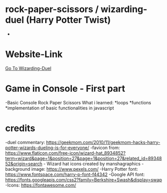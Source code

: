 # rock-paper-scissors / wizarding-duel (Harry Potter Twist)
-
# Website-Link
[Go To Wizarding-Duel]()


# Game in Console - First part
-Basic Console Rock Paper Scissors
What i learned:
*loops
*functions
*implementation of basic functionalities in javascript

# credits
-duel commentary: https://geekmom.com/2010/11/geekmom-hacks-harry-potter-wizards-dueling-is-for-everyone/
-favicon from: https://www.flaticon.com/free-icon/wizard-hat_8934852?term=wizard&page=1&position=27&page=1&position=27&related_id=8934852&origin=search - Wizard hat icons created by manshagraphics
-background image: https://www.pexels.com/
-Harry Potter font: https://www.fontspace.com/harry-p-font-f44342
-Google API font: https://fonts.googleapis.com/css2?family=Berkshire+Swash&display=swap
-Icons: https://fontawesome.com/
